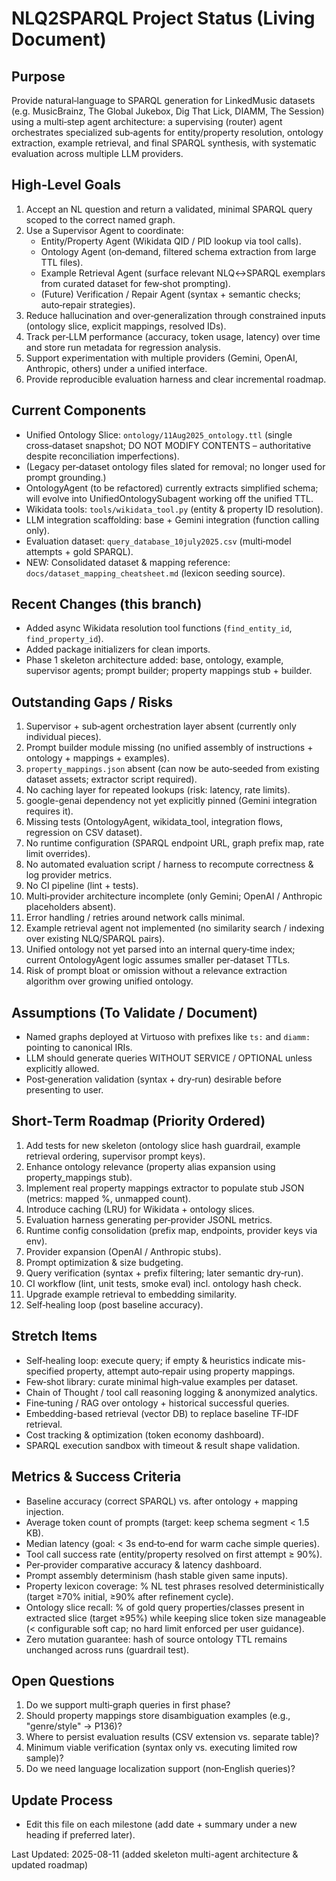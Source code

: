 NLQ2SPARQL Project Status (Living Document)
==========================================

Purpose
-------
Provide natural‑language to SPARQL generation for LinkedMusic datasets (e.g. MusicBrainz, The Global Jukebox, Dig That Lick, DIAMM, The Session) using a multi‑step agent architecture: a supervising (router) agent orchestrates specialized sub‑agents for entity/property resolution, ontology extraction, example retrieval, and final SPARQL synthesis, with systematic evaluation across multiple LLM providers.

High‑Level Goals
----------------
1. Accept an NL question and return a validated, minimal SPARQL query scoped to the correct named graph.
2. Use a Supervisor Agent to coordinate:
   - Entity/Property Agent (Wikidata QID / PID lookup via tool calls).
   - Ontology Agent (on‑demand, filtered schema extraction from large TTL files).
   - Example Retrieval Agent (surface relevant NLQ↔SPARQL exemplars from curated dataset for few‑shot prompting).
   - (Future) Verification / Repair Agent (syntax + semantic checks; auto‑repair strategies).
3. Reduce hallucination and over‑generalization through constrained inputs (ontology slice, explicit mappings, resolved IDs).
4. Track per‑LLM performance (accuracy, token usage, latency) over time and store run metadata for regression analysis.
5. Support experimentation with multiple providers (Gemini, OpenAI, Anthropic, others) under a unified interface.
6. Provide reproducible evaluation harness and clear incremental roadmap.

Current Components
------------------
- Unified Ontology Slice: `ontology/11Aug2025_ontology.ttl` (single cross‑dataset snapshot; DO NOT MODIFY CONTENTS – authoritative despite reconciliation imperfections).
- (Legacy per‑dataset ontology files slated for removal; no longer used for prompt grounding.)
- OntologyAgent (to be refactored) currently extracts simplified schema; will evolve into UnifiedOntologySubagent working off the unified TTL.
- Wikidata tools: `tools/wikidata_tool.py` (entity & property ID resolution).
- LLM integration scaffolding: base + Gemini integration (function calling only).
- Evaluation dataset: `query_database_10july2025.csv` (multi‑model attempts + gold SPARQL).
 - NEW: Consolidated dataset & mapping reference: `docs/dataset_mapping_cheatsheet.md` (lexicon seeding source).

Recent Changes (this branch)
----------------------------
- Added async Wikidata resolution tool functions (`find_entity_id`, `find_property_id`).
- Added package initializers for clean imports.
- Phase 1 skeleton architecture added: base, ontology, example, supervisor agents; prompt builder; property mappings stub + builder.

Outstanding Gaps / Risks
------------------------
1. Supervisor + sub‑agent orchestration layer absent (currently only individual pieces).
2. Prompt builder module missing (no unified assembly of instructions + ontology + mappings + examples).
3. `property_mappings.json` absent (can now be auto‑seeded from existing dataset assets; extractor script required).
4. No caching layer for repeated lookups (risk: latency, rate limits).
5. google-genai dependency not yet explicitly pinned (Gemini integration requires it).
6. Missing tests (OntologyAgent, wikidata_tool, integration flows, regression on CSV dataset).
7. No runtime configuration (SPARQL endpoint URL, graph prefix map, rate limit overrides).
8. No automated evaluation script / harness to recompute correctness & log provider metrics.
9. No CI pipeline (lint + tests).
10. Multi‑provider architecture incomplete (only Gemini; OpenAI / Anthropic placeholders absent).
11. Error handling / retries around network calls minimal.
12. Example retrieval agent not implemented (no similarity search / indexing over existing NLQ/SPARQL pairs).
13. Unified ontology not yet parsed into an internal query‑time index; current OntologyAgent logic assumes smaller per‑dataset TTLs.
14. Risk of prompt bloat or omission without a relevance extraction algorithm over growing unified ontology.

Assumptions (To Validate / Document)
------------------------------------
- Named graphs deployed at Virtuoso with prefixes like `ts:` and `diamm:` pointing to canonical IRIs.
- LLM should generate queries WITHOUT SERVICE / OPTIONAL unless explicitly allowed.
- Post‑generation validation (syntax + dry‑run) desirable before presenting to user.

Short‑Term Roadmap (Priority Ordered)
-------------------------------------
1. Add tests for new skeleton (ontology slice hash guardrail, example retrieval ordering, supervisor prompt keys).
2. Enhance ontology relevance (property alias expansion using property_mappings stub).
3. Implement real property mappings extractor to populate stub JSON (metrics: mapped %, unmapped count).
4. Introduce caching (LRU) for Wikidata + ontology slices.
5. Evaluation harness generating per‑provider JSONL metrics.
6. Runtime config consolidation (prefix map, endpoints, provider keys via env).
7. Provider expansion (OpenAI / Anthropic stubs).
8. Prompt optimization & size budgeting.
9. Query verification (syntax + prefix filtering; later semantic dry‑run).
10. CI workflow (lint, unit tests, smoke eval) incl. ontology hash check.
11. Upgrade example retrieval to embedding similarity.
12. Self‑healing loop (post baseline accuracy).

Stretch Items
-------------
- Self‑healing loop: execute query; if empty & heuristics indicate mis-specified property, attempt auto‑repair using property mappings.
- Few‑shot library: curate minimal high‑value examples per dataset.
- Chain of Thought / tool call reasoning logging & anonymized analytics.
- Fine‑tuning / RAG over ontology + historical successful queries.
 - Embedding-based retrieval (vector DB) to replace baseline TF‑IDF retrieval.
 - Cost tracking & optimization (token economy dashboard).
 - SPARQL execution sandbox with timeout & result shape validation.

Metrics & Success Criteria
--------------------------
- Baseline accuracy (correct SPARQL) vs. after ontology + mapping injection.
- Average token count of prompts (target: keep schema segment < 1.5 KB).
- Median latency (goal: < 3s end‑to‑end for warm cache simple queries).
- Tool call success rate (entity/property resolved on first attempt ≥ 90%).
 - Per‑provider comparative accuracy & latency dashboard.
 - Prompt assembly determinism (hash stable given same inputs).
 - Property lexicon coverage: % NL test phrases resolved deterministically (target ≥70% initial, ≥90% after refinement cycle).
 - Ontology slice recall: % of gold query properties/classes present in extracted slice (target ≥95%) while keeping slice token size manageable (< configurable soft cap; no hard limit enforced per user guidance).
 - Zero mutation guarantee: hash of source ontology TTL remains unchanged across runs (guardrail test).

Open Questions
--------------
1. Do we support multi‑graph queries in first phase?
2. Should property mappings store disambiguation examples (e.g., "genre/style" → P136)?
3. Where to persist evaluation results (CSV extension vs. separate table)?
4. Minimum viable verification (syntax only vs. executing limited row sample)?
5. Do we need language localization support (non‑English queries)?

Update Process
--------------
- Edit this file on each milestone (add date + summary under a new heading if preferred later).

Last Updated: 2025-08-11 (added skeleton multi-agent architecture & updated roadmap)
